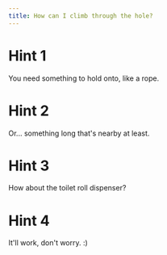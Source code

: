 ```yaml
---
title: How can I climb through the hole?
---
```

# Hint 1
You need something to hold onto, like a rope.

# Hint 2
Or... something long that's nearby at least.

# Hint 3
How about the toilet roll dispenser?

# Hint 4
It'll work, don't worry. :)

